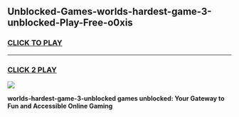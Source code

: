 
## Unblocked-Games-worlds-hardest-game-3-unblocked-Play-Free-o0xis
<h3>
<a href="https://premium76.site?title=worlds-hardest-game-3-unblocked&ref=19M">CLICK TO PLAY</a></h3>
<hr>

<h3>
<a href="https://premium76.site?title=worlds-hardest-game-3-unblocked&ref=19M">CLICK 2 PLAY</a>
  
</h3>

<a href="https://premium76.site?title=worlds-hardest-game-3-unblocked&ref=19M"><img src="https://clearcache.store/games.png"></a>


**worlds-hardest-game-3-unblocked games unblocked: Your Gateway to Fun and Accessible Online Gaming**
